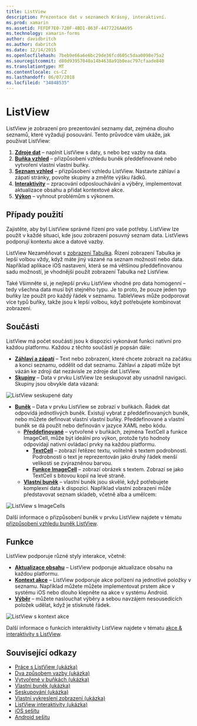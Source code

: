 ```yaml
---
title: ListView
description: Prezentace dat v seznamech Krásný, interaktivní.
ms.prod: xamarin
ms.assetid: FEFDF7E0-720F-4BD1-863F-4477226AA695
ms.technology: xamarin-forms
author: davidbritch
ms.author: dabritch
ms.date: 12/14/2015
ms.openlocfilehash: 7beb9e66a6e6bc29de36fcd605c5daa0098e75a2
ms.sourcegitcommit: d80d93957040a14b4638a91b0eac797cfaade840
ms.translationtype: MT
ms.contentlocale: cs-CZ
ms.lasthandoff: 06/07/2018
ms.locfileid: "34848535"
---
```

# <a name="listview"></a>ListView

ListView je zobrazení pro prezentování seznamy dat, zejména dlouho seznamů, které vyžadují posouvání. Tento průvodce vám ukáže, jak používat ListView:

1. **[Zdroje dat](data-and-databinding.md)**  &ndash; naplnit ListView s daty, s nebo bez vazby na data.
2. **[Buňka vzhled](customizing-cell-appearance.md)**  &ndash; přizpůsobení vzhledu buněk předdefinované nebo vytvoření vlastní vlastní buňky.
3. **[Seznam vzhled](customizing-list-appearance.md)**  &ndash; přizpůsobení vzhledu ListView. Nastavte záhlaví a zápatí stránky, povolte skupiny a změňte výšku řádků.
4. **[Interaktivity](interactivity.md)**  &ndash; zpracování odposlouchávání a výběry, implementovat aktualizace obsahu a přidat kontextové akce.
5. **[Výkon](performance.md)**  &ndash; vyhnout problémům s výkonem.

## <a name="use-cases"></a>Případy použití
Zajistěte, aby byl ListView správné řízení pro vaše potřeby. ListView lze použít v každé situaci, kde jsou zobrazení posuvný seznam data. ListViews podporují kontextu akce a datové vazby.

ListView Nezaměňovat s [zobrazení Tabulka](~/xamarin-forms/user-interface/tableview.md). Řízení zobrazení Tabulka je lepší volbou vždy, když máte jiný vázané na seznam možností nebo data. Například aplikace iOS nastavení, která se má většinou předdefinovanou sadu možností, je vhodnější použít zobrazení Tabulka než ListView.

Také Všimněte si, je nejlepší prvku ListView vhodné pro data homogenní &ndash; tedy všechna data musí být stejného typu. Je to proto, že pouze jeden typ buňky lze použít pro každý řádek v seznamu. TableViews může podporovat více typů buňky, takže jsou k lepší volbou, když potřebujete kombinovat zobrazení.


## <a name="components"></a>Součásti
ListView má počet součásti jsou k dispozici vykonávat funkci nativní pro každou platformu. Každou z těchto součástí je popsán dále:

- **[Záhlaví a zápatí](customizing-list-appearance.md#Headers_and_Footers)**  &ndash; Text nebo zobrazení, které chcete zobrazit na začátku a konci seznamu, oddělit od dat seznamu. Záhlaví a zápatí může být vázán ke zdroji dat nezávisle ze zdroje dat ListView.
- **[Skupiny](customizing-list-appearance.md#Grouping)**  &ndash; Data v prvku ListView lze seskupovat aby usnadnil navigaci. Skupiny jsou obvykle data vázaná:

![](images/grouping-depth.png "ListView seskupené daty")

- **[Buněk](customizing-cell-appearance.md)**  &ndash; Data v prvku ListView se zobrazí v buňkách. Řádek dat odpovídá jednotlivých buněk. Existují vybrat z předdefinovaných buněk, nebo můžete definovat vlastní vlastní buňky. Předdefinované a vlastní buněk se dá použít nebo definován v jazyce XAML nebo kódu.
  - **[Předdefinované](customizing-cell-appearance.md#Built_in_Cells)**  &ndash; vytvořené v buňkách, zejména TextCell a funkce ImageCell, může být ideální pro výkon, protože tyto hodnoty odpovídají nativní ovládací prvky na každou platformu.
       - **[TextCell](customizing-cell-appearance.md#TextCell)**  &ndash; zobrazí řetězec textu, volitelně s textem podrobností. Podrobnosti o text je reprezentován jako druhý řádek menší velikosti se zvýrazněnou barvou.
       - **[Funkce ImageCell](customizing-cell-appearance.md#ImageCell)**  &ndash; zobrazí obrázek s textem. Zobrazí se jako TextCell s bitovou kopií na levé straně.
  - **[Vlastní buněk](customizing-cell-appearance.md#customcells)**  &ndash; vlastní buněk jsou skvělé, když potřebujete komplexní data k dispozici. Například vlastní zobrazení může představovat seznam skladeb, včetně alba a umělcem:

![](images/image-cell-default.png "ListView s ImageCells")

Další informace o přizpůsobení buněk v prvku ListView najdete v tématu [přizpůsobení vzhledu buněk ListView](customizing-cell-appearance.md).

## <a name="functionality"></a>Funkce
ListView podporuje různé styly interakce, včetně:

- **[Aktualizace obsahu](interactivity.md#Pull_to_Refresh)**  &ndash; ListView podporuje aktualizace obsahu na každou platformu.
- **[Kontext akce](interactivity.md#Context_Actions)**  &ndash; ListView podporuje akce pořízení na jednotlivé položky v seznamu. Například můžete můžete implementovat prstem akce v systému iOS nebo dlouho klepněte na akce v systému Android.
- **[Výběr](interactivity.md#selectiontaps)**  &ndash; můžete naslouchat výběry a sebou navzájem nesousedících položek udělat, když je stisknuté řádek.

![](images/context-default.png "ListView s kontext akce")

Další informace o funkcích interaktivity ListView najdete v tématu [akce & interaktivity s ListView](interactivity.md).


## <a name="related-links"></a>Související odkazy

- [Práce s ListView (ukázka)](https://developer.xamarin.com/samples/WorkingWithListview)
- [Dva způsobem vazby (ukázka)](https://developer.xamarin.com/samples/xamarin-forms/UserInterface/ListView/SwitchEntryTwoBinding)
- [Vytvořené v buňkách (ukázka)](https://developer.xamarin.com/samples/xamarin-forms/UserInterface/ListView/BuiltInCells)
- [Vlastní buněk (ukázka)](https://developer.xamarin.com/samples/xamarin-forms/UserInterface/ListView/CustomCells)
- [Seskupování (ukázka)](https://developer.xamarin.com/samples/xamarin-forms/UserInterface/ListView/Grouping)
- [Vlastní vykreslení zobrazení (ukázka)](https://developer.xamarin.com/samples/xamarin-forms/UserInterface/ListView/WorkingWithListviewNative)
- [ListView interaktivity (ukázka)](https://developer.xamarin.com/samples/xamarin-forms/UserInterface/ListView/interactivity)
- [iOS sešitu](https://developer.xamarin.com/workbooks/xamarin-forms/user-interface/listview/ListView1-ios.workbook)
- [Android sešitu](https://developer.xamarin.com/workbooks/xamarin-forms/user-interface/listview/ListView1-android.workbook)
